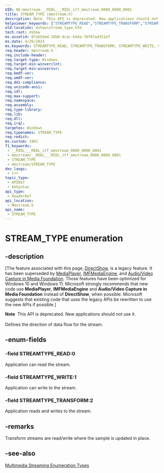 ```yaml
---
UID: NE:mmstream.__MIDL___MIDL_itf_mmstream_0000_0000_0001
title: STREAM_TYPE (mmstream.h)
description: Note  This API is deprecated. New applications should not use it. Defines the direction of data flow for the stream.
helpviewer_keywords: ["STREAMTYPE_READ","STREAMTYPE_TRANSFORM","STREAMTYPE_WRITE","STREAM_TYPE","STREAM_TYPE enumeration [DirectShow]","dshow.stream_type","mmstream/STREAMTYPE_READ","mmstream/STREAMTYPE_TRANSFORM","mmstream/STREAMTYPE_WRITE","mmstream/STREAM_TYPE"]
old-location: dshow\stream_type.htm
tech.root: dshow
ms.assetid: 07ab5ded-28b8-4cac-b4da-76f07ad351ef
ms.date: 4/26/2023
ms.keywords: STREAMTYPE_READ, STREAMTYPE_TRANSFORM, STREAMTYPE_WRITE, STREAM_TYPE, STREAM_TYPE enumeration [DirectShow], dshow.stream_type, mmstream/STREAMTYPE_READ, mmstream/STREAMTYPE_TRANSFORM, mmstream/STREAMTYPE_WRITE, mmstream/STREAM_TYPE
req.header: mmstream.h
req.include-header: 
req.target-type: Windows
req.target-min-winverclnt: 
req.target-min-winversvr: 
req.kmdf-ver: 
req.umdf-ver: 
req.ddi-compliance: 
req.unicode-ansi: 
req.idl: 
req.max-support: 
req.namespace: 
req.assembly: 
req.type-library: 
req.lib: 
req.dll: 
req.irql: 
targetos: Windows
req.typenames: STREAM_TYPE
req.redist: 
ms.custom: 19H1
f1_keywords:
 - __MIDL___MIDL_itf_mmstream_0000_0000_0001
 - mmstream/__MIDL___MIDL_itf_mmstream_0000_0000_0001
 - STREAM_TYPE
 - mmstream/STREAM_TYPE
dev_langs:
 - c++
topic_type:
 - APIRef
 - kbSyntax
api_type:
 - HeaderDef
api_location:
 - Mmstream.h
api_name:
 - STREAM_TYPE
---
```


# STREAM_TYPE enumeration


## -description

\[The feature associated with this page, [DirectShow](/windows/win32/directshow/directshow), is a legacy feature. It has been superseded by [MediaPlayer](/uwp/api/Windows.Media.Playback.MediaPlayer), [IMFMediaEngine](/windows/win32/api/mfmediaengine/nn-mfmediaengine-imfmediaengine), and [Audio/Video Capture in Media Foundation](windows/win32/medfound/audio-video-capture-in-media-foundation). Those features have been optimized for Windows 10 and Windows 11. Microsoft strongly recommends that new code use **MediaPlayer**, **IMFMediaEngine** and **Audio/Video Capture in Media Foundation** instead of **DirectShow**, when possible. Microsoft suggests that existing code that uses the legacy APIs be rewritten to use the new APIs if possible.\]

<div class="alert"><b>Note</b>  This API is deprecated. New applications should not use it.</div>
<div> </div>
Defines the direction of data flow for the stream.

## -enum-fields

### -field STREAMTYPE_READ:0

Application can read the stream.

### -field STREAMTYPE_WRITE:1

Application can write to the stream.

### -field STREAMTYPE_TRANSFORM:2

Application reads and writes to the stream.

## -remarks

Transform streams are read/write where the sample is updated in place.

## -see-also

<a href="/windows/desktop/DirectShow/multimedia-streaming-types">Multimedia Streaming Enumeration Types</a>
